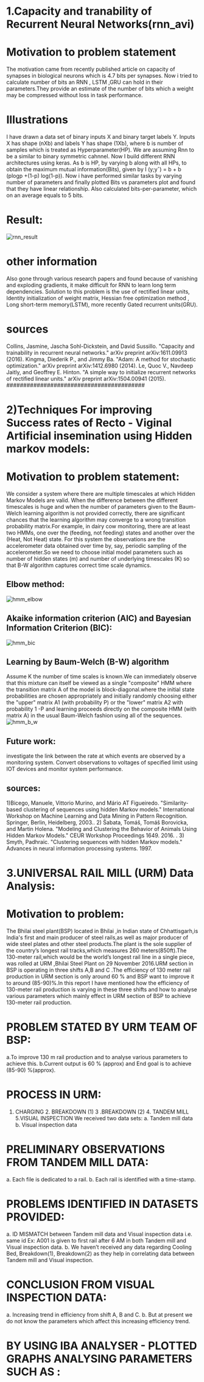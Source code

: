 
# 1.Capacity and tranability of Recurrent Neural Networks(rnn_avi)

# Motivation to problem statement
The motivation came from recently published article on capacity of synapses in biological
neurons which is 4.7 bits per synapses. Now i tried to calculate number of bits an RNN , LSTM ,GRU can hold in their parameters.They provide an estimate of the number of bits which a weight may be compressed without loss in task performance. 
# Illustrations
I have drawn a data set of binary inputs X and binary target labels Y. Inputs X has shape (nXb) and labels Y
has shape (1Xb), where b is number of samples which is treated as Hyperparameter(HP). We are assuming Rnn to be a similar to binary symmetric cahnnel. Now I build different RNN
architectures using keras. As b is HP, by varying b along with all HPs, to obtain the maximum mutual information(Bits), given by I (y;yˆ) = b + b (plogp +(1-p)
log(1-p)). Now i have performed similar tasks by varying number of parameters and finally plotted Bits vs parameters
plot and found that they have linear relationship. Also calculated bits-per-parameter, which on an average equals to 5
bits. 
# Result:
![rnn_result](https://user-images.githubusercontent.com/65336197/103476592-4b37ee80-4ddd-11eb-8d34-318cff62c4e4.JPG)


# other information
Also gone through various research papers and found because of vanishing and exploding gradients, it make difficult for RNN to learn long term dependencies.
Solution to this problem is the use of rectified linear units, Identity initialization of weight
matrix, Hessian free optimization method , Long short-term memory(LSTM), more recently
Gated recurrent units(GRU).
# sources
Collins, Jasmine, Jascha Sohl-Dickstein, and David Sussillo. "Capacity and trainability in recurrent neural
networks." arXiv preprint arXiv:1611.09913 (2016).
 Kingma, Diederik P., and Jimmy Ba. "Adam: A method for stochastic optimization." arXiv preprint
arXiv:1412.6980 (2014).
Le, Quoc V., Navdeep Jaitly, and Geoffrey E. Hinton. "A simple way to initialize recurrent networks of rectified
linear units." arXiv preprint arXiv:1504.00941 (2015).
#########################################
# 2)Techniques For improving Success rates of Recto - Viginal Artificial insemination using Hidden markov models:
# Motivation to problem statement:
We consider a system where there are multiple timescales at which Hidden Markov Models are valid. When the
difference between the different timescales is huge and when the number of parameters given to the Baum-Welch
learning algorithm is not provided correctly, there are significant chances that the learning algorithm may converge to
a wrong transition probability matrix.For example, in dairy cow monitoring, there are at least two HMMs, one over
the (feeding, not feeding) states and another over the (Heat, Not Heat) state. For this system the observations are the
accelerometer data obtained over time by, say, periodic sampling of the accelerometer.So we need to choose initial
model parameters such as number of hidden states (m) and number of underlying timescales (K) so that B-W algorithm
captures correct time scale dynamics.
## Elbow method:
![hmm_elbow](https://user-images.githubusercontent.com/65336197/103477055-df578500-4de0-11eb-9483-a195409e755e.JPG)

## Akaike information criterion (AIC) and Bayesian Information Criterion (BIC):
![hmm_bic](https://user-images.githubusercontent.com/65336197/103477058-e383a280-4de0-11eb-93b8-c4c0aaa25110.JPG)

## Learning by Baum-Welch (B-W) algorithm
Assume K the number of time scales is known.We can immediately observe that this mixture can itself be viewed
as a single "composite" HMM where the transition matrix A of the model is block-diagonal.where the initial state
probabilities are chosen appropriately and initially randomly choosing either the "upper" matrix A1 (with probability P)
or the "lower" matrix A2 with probability 1 -P and learning proceeds directly on the composite HMM (with matrix A)
in the usual Baum-Welch fashion using all of the sequences.
![hmm_b_w](https://user-images.githubusercontent.com/65336197/103477066-eaaab080-4de0-11eb-901a-34fcef2a30c9.JPG)
## Future work:
investigate the link between the rate at which events are observed by a monitoring system.
Convert observations to voltages of specified limit using IOT devices and monitor system performance.
## sources:
1)Bicego, Manuele, Vittorio Murino, and Mário AT Figueiredo. "Similarity-based clustering of sequences using
hidden Markov models." International Workshop on Machine Learning and Data Mining in Pattern Recognition.
Springer, Berlin, Heidelberg, 2003..
2) Šabata, Tomáš, Tomáš Borovicka, and Martin Holena. "Modeling and Clustering the Behavior of Animals Using
Hidden Markov Models." CEUR Workshop Proceedings 1649. 2016. .
3) Smyth, Padhraic. "Clustering sequences with hidden Markov models." Advances in neural information processing
systems. 1997. 

# 3.UNIVERSAL RAIL MILL (URM) Data Analysis:
# Motivation to problem:
The Bhilai steel plant(BSP) located in Bhilai ,in Indian state of Chhattisgarh,is India's first and main producer of
steel rails,as well as major producer of wide steel plates and other steel products.The plant is the sole supplier
of the country’s longest rail tracks,which measures 260 meters(850ft).The 130-meter rail,which would be the
world’s longest rail line in a single piece, was rolled at URM ,Bhilai Steel Plant on 29 November 2016.URM
section in BSP is operating in three shifts A,B and C .The efficiency of 130 meter rail production in URM section
is only around 60 % and BSP want to improve it to around (85-90)%.In this report I have mentioned how the
efficiency of 130-meter rail production is varying in these three shifts and how to analyse various parameters
which mainly effect in URM section of BSP to achieve 130-meter rail production.
# PROBLEM STATED BY URM TEAM OF BSP:
a.To improve 130 m rail production and to analyse various parameters to achieve this. 
b.Current output is 60 % (approx) and End goal is to achieve (85-90) %(approx).
# PROCESS IN URM:
1. CHARGING 2. BREAKDOWN (1) 3 .BREAKDOWN (2) 4. TANDEM MILL 5.VISUAL INSPECTION
We received two data sets: a. Tandem mill data b. Visual inspection data
# PRELIMINARY OBSERVATIONS FROM TANDEM MILL DATA:
a. Each file is dedicated to a rail. b. Each rail is identified with a time-stamp.
# PROBLEMS IDENTIFIED IN DATASETS PROVIDED:
a. ID MISMATCH between Tandem mill data and Visual inspection data i.e. same id Ex: A001 is given to first rail after 6 AM in both Tandem mill and Visual inspection data. b. We haven’t received any data regarding Cooling Bed, Breakdown(1), Breakdown(2) as they help in
correlating data between Tandem mill and Visual inspection.




# CONCLUSION FROM VISUAL INSPECTION DATA:
a. Increasing trend in efficiency from shift A, B and C. b. But at present we do not know the parameters which affect this increasing efficiency trend.
# BY USING IBA ANALYSER - PLOTTED GRAPHS ANALYSING PARAMETERS SUCH AS :




